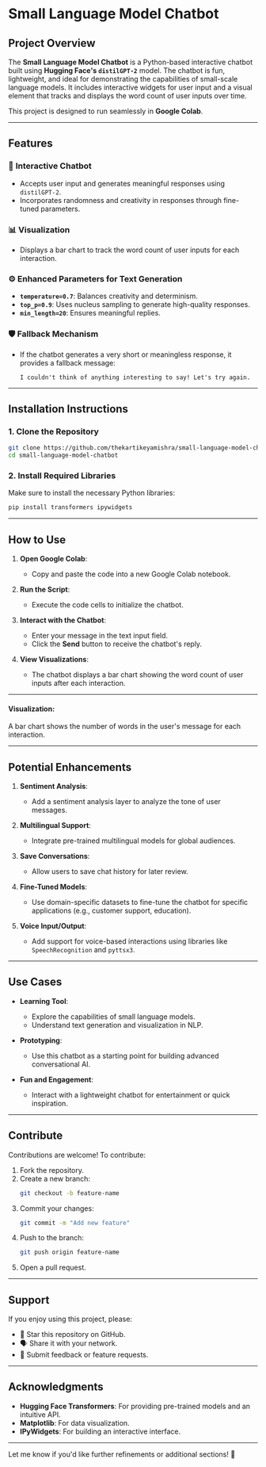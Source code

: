 # **Small Language Model Chatbot**

## **Project Overview**

The **Small Language Model Chatbot** is a Python-based interactive chatbot built using **Hugging Face's `distilGPT-2`** model. The chatbot is fun, lightweight, and ideal for demonstrating the capabilities of small-scale language models. It includes interactive widgets for user input and a visual element that tracks and displays the word count of user inputs over time.

This project is designed to run seamlessly in **Google Colab**.

---

## **Features**

### 🤖 **Interactive Chatbot**
- Accepts user input and generates meaningful responses using `distilGPT-2`.
- Incorporates randomness and creativity in responses through fine-tuned parameters.

### 📊 **Visualization**
- Displays a bar chart to track the word count of user inputs for each interaction.

### ⚙️ **Enhanced Parameters for Text Generation**
- **`temperature=0.7`**: Balances creativity and determinism.
- **`top_p=0.9`**: Uses nucleus sampling to generate high-quality responses.
- **`min_length=20`**: Ensures meaningful replies.

### 🛡️ **Fallback Mechanism**
- If the chatbot generates a very short or meaningless response, it provides a fallback message:
  ```
  I couldn't think of anything interesting to say! Let's try again.
  ```

---

## **Installation Instructions**

### 1. Clone the Repository
```bash
git clone https://github.com/thekartikeyamishra/small-language-model-chatbot.git
cd small-language-model-chatbot
```

### 2. Install Required Libraries
Make sure to install the necessary Python libraries:
```bash
pip install transformers ipywidgets
```

---

## **How to Use**

1. **Open Google Colab**:
   - Copy and paste the code into a new Google Colab notebook.

2. **Run the Script**:
   - Execute the code cells to initialize the chatbot.

3. **Interact with the Chatbot**:
   - Enter your message in the text input field.
   - Click the **Send** button to receive the chatbot's reply.

4. **View Visualizations**:
   - The chatbot displays a bar chart showing the word count of user inputs after each interaction.

---

#### Visualization:
A bar chart shows the number of words in the user's message for each interaction.

---

## **Potential Enhancements**

1. **Sentiment Analysis**:
   - Add a sentiment analysis layer to analyze the tone of user messages.

2. **Multilingual Support**:
   - Integrate pre-trained multilingual models for global audiences.

3. **Save Conversations**:
   - Allow users to save chat history for later review.

4. **Fine-Tuned Models**:
   - Use domain-specific datasets to fine-tune the chatbot for specific applications (e.g., customer support, education).

5. **Voice Input/Output**:
   - Add support for voice-based interactions using libraries like `SpeechRecognition` and `pyttsx3`.

---

## **Use Cases**

- **Learning Tool**:
  - Explore the capabilities of small language models.
  - Understand text generation and visualization in NLP.

- **Prototyping**:
  - Use this chatbot as a starting point for building advanced conversational AI.

- **Fun and Engagement**:
  - Interact with a lightweight chatbot for entertainment or quick inspiration.

---

## **Contribute**

Contributions are welcome! To contribute:
1. Fork the repository.
2. Create a new branch:
   ```bash
   git checkout -b feature-name
   ```
3. Commit your changes:
   ```bash
   git commit -m "Add new feature"
   ```
4. Push to the branch:
   ```bash
   git push origin feature-name
   ```
5. Open a pull request.

---

## **Support**

If you enjoy using this project, please:
- 🌟 Star this repository on GitHub.
- 🗣️ Share it with your network.
- 💬 Submit feedback or feature requests.

---


## **Acknowledgments**

- **Hugging Face Transformers**: For providing pre-trained models and an intuitive API.
- **Matplotlib**: For data visualization.
- **IPyWidgets**: For building an interactive interface.

---

Let me know if you'd like further refinements or additional sections! 🚀
